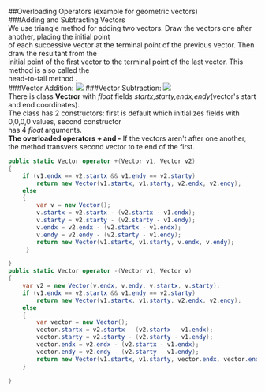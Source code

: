 ##Overloading Operators (example for geometric vectors)</br>
###Adding and Subtracting Vectors</br>
We use triangle method for adding two vectors. Draw the vectors one after another, placing the initial point </br>
of each successive vector at the terminal point of the previous vector. Then draw the resultant from the </br>
initial point of the first vector to the terminal point of the last vector. This method is also called the</br>
head-to-tail method .</br>
###Vector Addition:
![](https://github.com/marysahakyan/UsefulExamples/blob/master/Vectors_OverloadingOperators%2B-/addition.gif)
###Vector Subtraction:
![](https://github.com/marysahakyan/UsefulExamples/blob/master/Vectors_OverloadingOperators%2B-/subtraction.gif)</br>
There is class **Vectror** with _float_ fields _startx,starty,endx,endy_(vector's start and end coordinates). </br>
The class has 2 constructors: first is default which initializes fields with 0,0,0,0 values, second constructor </br>
has 4 _float_ arguments.  </br>
**The overloaded operators + and -**
If the vectors aren't after one another, the method transvers second vector to te end of the first.
```cs
public static Vector operator +(Vector v1, Vector v2)
{
    if (v1.endx == v2.startx && v1.endy == v2.starty)
        return new Vector(v1.startx, v1.starty, v2.endx, v2.endy);
    else
    {
        var v = new Vector();
        v.startx = v2.startx - (v2.startx - v1.endx);
        v.starty = v2.starty - (v2.starty - v1.endy);
        v.endx = v2.endx - (v2.startx - v1.endx);
        v.endy = v2.endy - (v2.starty - v1.endy);
        return new Vector(v1.startx, v1.starty, v.endx, v.endy);
     }

}
public static Vector operator -(Vector v1, Vector v)
{
    var v2 = new Vector(v.endx, v.endy, v.startx, v.starty);
    if (v1.endx == v2.startx && v1.endy == v2.starty)
        return new Vector(v1.startx, v1.starty, v2.endx, v2.endy);
    else
    {
        var vector = new Vector();
        vector.startx = v2.startx - (v2.startx - v1.endx);
        vector.starty = v2.starty - (v2.starty - v1.endy);
        vector.endx = v2.endx - (v2.startx - v1.endx);
        vector.endy = v2.endy - (v2.starty - v1.endy);
        return new Vector(v1.startx, v1.starty, vector.endx, vector.endy);
    }

}    
```
